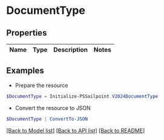 # DocumentType
## Properties

Name | Type | Description | Notes
------------ | ------------- | ------------- | -------------

## Examples

- Prepare the resource
```powershell
$DocumentType = Initialize-PSSailpoint.V2024DocumentType 
```

- Convert the resource to JSON
```powershell
$DocumentType | ConvertTo-JSON
```

[[Back to Model list]](../README.md#documentation-for-models) [[Back to API list]](../README.md#documentation-for-api-endpoints) [[Back to README]](../README.md)

